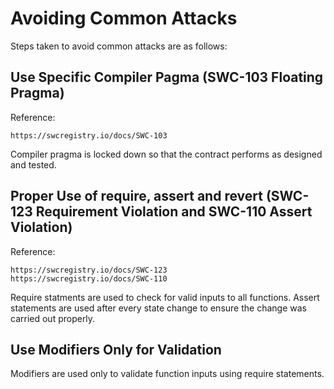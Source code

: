# Avoiding Common Attacks
Steps taken to avoid common attacks are as follows:

## Use Specific Compiler Pagma (SWC-103 Floating Pragma)
Reference:
```
https://swcregistry.io/docs/SWC-103
```
Compiler pragma is locked down so that the contract performs as designed and tested.

## Proper Use of require, assert and revert (SWC-123 Requirement Violation and SWC-110 Assert Violation)
Reference:
```
https://swcregistry.io/docs/SWC-123
https://swcregistry.io/docs/SWC-110
```
Require statments are used to check for valid inputs to all functions. Assert statements are used after every state change to ensure the change was carried out properly.

## Use Modifiers Only for Validation
Modifiers are used only to validate function inputs using require statements.